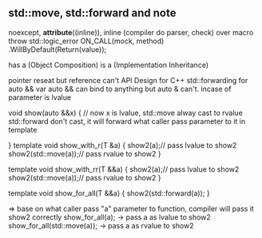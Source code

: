 ## std::move, std::forward and note

noexcept, 
__attribute__((inline)), inline (compiler do parser, check) over macro
throw std::logic_error
ON_CALL(mock, method)
    .WillByDefault(Return(value));

has a (Object Composition)
is a (Implementation Inheritance)

pointer reseat but reference can't
API Design for C++
std::forwarding for auto && var
auto && can bind to anything but auto & can't. incase of parameter is lvalue

void show(auto &&x)
{
    // now x is lvalue,
    std::move alway cast to rvalue
    std::forward don't cast, it will forward what caller pass parameter to it in template

}
template <typename T>
void show_with_r(T &a)
{
    show2(a);// pass lvalue to show2
    show2(std::move(a));// pass rvalue to show2
}

template <typename T>
void show_with_rr(T &&a)
{
    show2(a);// pass lvalue to show2
    show2(std::move(a));// pass rvalue to show2
}

template <typename T>
void show_for_all(T &&a)
{
    show2(std::forward<T>(a));
}

=> base on what caller pass "a" parameter to function, compiler will pass it show2 correctly
show_for_all(a); -> pass a as lvalue to show2
show_for_all(std::move(a)); -> pass a as rvalue to show2

